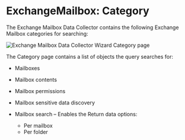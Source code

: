 # ExchangeMailbox: Category

The Exchange Mailbox Data Collector contains the following Exchange Mailbox categories for searching:

![Exchange Mailbox Data Collector Wizard Category page](/img/product_docs/accessanalyzer/accessanalyzer/enterpriseauditor/admin/datacollector/adinventory/category.png)

The Category page contains a list of objects the query searches for:

- Mailboxes
- Mailbox contents
- Mailbox permissions
- Mailbox sensitive data discovery
- Mailbox search – Enables the Return data options:

  - Per mailbox
  - Per folder
